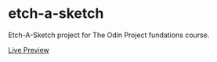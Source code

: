 # etch-a-sketch

Etch-A-Sketch project for The Odin Project fundations course. 

[Live Preview](https://albeey.github.io/etch-a-sketch/)